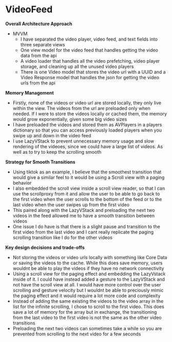 # VideoFeed
**Overall Architecture Approach**
- MVVM
    - I have separated the video player, video feed, and text fields into three separate views
    - One view model for the video feed that handles getting the video data from the api
    - A video loader that handles all the video prefetching, video player storage, and cleaning up all the unused video players
    - There is one Video model that stores the video url with a UUID and a Video Response model that handles the json for getting the video urls from the api

**Memory Management**
  - Firstly, none of the videos or video url are stored locally, they only live within the view. The videos from the url are preloaded only when needed. If I were to store the videos locally or cached them, the memory would grow exponentially, given some big video sizes
  - I have preloaded the videos and stored them as AVPlayers in a players dictionary so that you can access previously loaded players when you swipe up and down in the video feed
  - I use LazyVStack to prevent unnecessary memory usage and slow rendering of the videoes, since we could have a large list of videos. As well as to try to keep the scrolling smooth

**Strategy for Smooth Transitions**
  - Using tiktok as an example, I believe that the smoothest transition that would give a similar feel to it would be using a Scroll view with a paging behavior
  - I also embedded the scroll view inside a scroll view reader, so that I can use the scrollproxy from it and allow the user to be able to go back to the first video when the user scrolls to the bottom of the feed or to the last video when the user swipes up from the first video
  - This paired along with the LazyVStack and preloading the next two videos in the feed allowed me to have a smooth transition between videos
  - One issue I do have is that there is a slight pause and transition to the first video from the last video and I cant really replicate the paging scrolling transition like I do for the other videos

**Key design decisions and trade-offs**
- Not storing the videos or video urls locally with something like Core Data or saving the videos to the cache. While this does save memory, users wouldnt be able to play the videos if they have no network connectivity
- Using a scroll view for the paging effect and embedding the LazyVstack inside of it. I could have instead added a gesture to the LazyVStack and not have the scroll view at all. I would have more control over the user scrolling and gesture velocity but I wouldnt be able to preciously mimic the paging effect and it would require a lot more code and complexity
- Instead of adding the same existing the videos to the video array in the list for the infinite scrolling, I chose to scroll to the first video. This does save a lot of memory for the array but in exchange, the transitioning from the last video to the first video is not the same as the other video transitions
- Preloading the next two videos can sometimes take a while so you are prevented from scrolling to the next video for a few seconds
 
